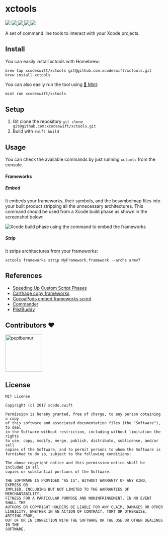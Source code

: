 # xctools
<img src="https://img.shields.io/badge/package%20managers-SwiftPM-yellow.svg"/>
  <a href="https://github.com/xcodeswift/xctools/releases">
    <img src="https://img.shields.io/github/release/xcodeswift/xcode.svg"/>
  </a>
  <a href="https://travis-ci.org/xcodeswift/xctools">
    <img src="https://img.shields.io/travis/xcodeswift/xctools/master.svg?style=flat"/>
  </a>
  <a href="https://github.com/xcodeswift/xctools/blob/master/LICENSE">
    <img src="https://img.shields.io/github/license/mashape/apistatus.svg"/>
  </a>
  <a>
    <a href="http://xcodeswift.herokuapp.com/"><img src="https://xcodeswift.herokuapp.com/badge.svg"></a>
  </a>

A set of command line tools to interact with your Xcode projects.

## Install

You can easily install xctools with Homebrew:

```
brew tap xcodeswift/xctools git@github.com:xcodeswift/xctools.git
brew install xctools
```

You can also easily run the tool using [🌱 Mint](https://github.com/yonaskolb/mint):

```bash
mint run xcodeswift/xctools
```

## Setup

1. Git clone the repository `git clone git@github.com:xcodeswift/xctools.git`
2. Build with `swift build`

## Usage

You can check the available commands by just running `xctools` from the console.

#### Frameworks

##### Embed
It embeds your frameworks, their symbols, and the bcsymbolmap files into your built product stripping all the unnecessary architectures. This command should be used from a Xcode build phase as shown in the screenshot below:

![Xcode build phase using the command to embed the frameworks](Assets/Frameworks-Embed.png)

##### Strip
It strips architectures from your frameworks:

```
xctools frameworks strip MyFramework.framework --archs armv7
```

## References

- [Speeding Up Custom Script Phases](http://indiestack.com/2014/12/speeding-up-custom-script-phases/)
- [Carthage copy frameworks](https://github.com/Carthage/Carthage/blob/master/Source/carthage/CopyFrameworks.swift)
- [CocoaPods embed frameworks script](https://github.com/CocoaPods/CocoaPods/blob/master/lib/cocoapods/generator/embed_frameworks_script.rb)
- [Commander](https://github.com/kylef/Commander)
- [PlistBuddy](https://developer.apple.com/legacy/library/documentation/Darwin/Reference/ManPages/man8/PlistBuddy.8.html)

## Contributors :heart:

[<img alt="pepibumur" src="https://avatars3.githubusercontent.com/u/663605?v=4&s=117" width="117">](https://github.com/pepibumur)

## License

```
MIT License

Copyright (c) 2017 xcode.swift

Permission is hereby granted, free of charge, to any person obtaining a copy
of this software and associated documentation files (the "Software"), to deal
in the Software without restriction, including without limitation the rights
to use, copy, modify, merge, publish, distribute, sublicense, and/or sell
copies of the Software, and to permit persons to whom the Software is
furnished to do so, subject to the following conditions:

The above copyright notice and this permission notice shall be included in all
copies or substantial portions of the Software.

THE SOFTWARE IS PROVIDED "AS IS", WITHOUT WARRANTY OF ANY KIND, EXPRESS OR
IMPLIED, INCLUDING BUT NOT LIMITED TO THE WARRANTIES OF MERCHANTABILITY,
FITNESS FOR A PARTICULAR PURPOSE AND NONINFRINGEMENT. IN NO EVENT SHALL THE
AUTHORS OR COPYRIGHT HOLDERS BE LIABLE FOR ANY CLAIM, DAMAGES OR OTHER
LIABILITY, WHETHER IN AN ACTION OF CONTRACT, TORT OR OTHERWISE, ARISING FROM,
OUT OF OR IN CONNECTION WITH THE SOFTWARE OR THE USE OR OTHER DEALINGS IN THE
SOFTWARE.
```

